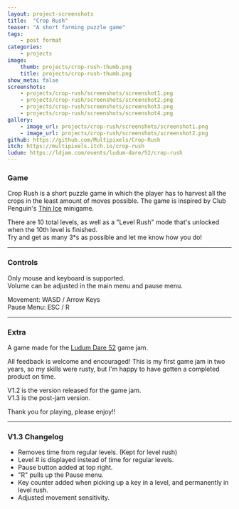 ```yaml
---
layout: project-screenshots
title:  "Crop Rush"
teaser: "A short farming puzzle game"
tags:
    - post format
categories:
    - projects
image:
    thumb: projects/crop-rush-thumb.png
    title: projects/crop-rush-thumb.png
show_meta: false
screenshots: 
    - projects/crop-rush/screenshots/screenshot1.png
    - projects/crop-rush/screenshots/screenshot2.png
    - projects/crop-rush/screenshots/screenshot3.png
    - projects/crop-rush/screenshots/screenshot4.png
gallery:
    - image_url: projects/crop-rush/screenshots/screenshot1.png
    - image_url: projects/crop-rush/screenshots/screenshot2.png
github: https://github.com/Multipixels/Crop-Rush
itch: https://multipixels.itch.io/crop-rush
ludum: https://ldjam.com/events/ludum-dare/52/crop-rush
---
```


<!-- <iframe frameborder="0" src="https://itch.io/embed-upload/7247555?color=715100" allowfullscreen="" width="100%" height="380px"><a href="https://multipixels.itch.io/crop-rush">Play Crop Rush on itch.io</a></iframe> -->

### Game

Crop Rush is a short puzzle game in which the player has to harvest all the crops in the least amount of moves possible. The game is inspired by Club Penguin's <a href="https://clubpenguin.fandom.com/wiki/Thin_Ice">Thin Ice</a> minigame.

There are 10 total levels, as well as a "Level Rush" mode that's unlocked when the 10th level is finished.&nbsp;&nbsp;<br>Try and get as many 3*s as possible and let me know how you do!

<hr>

### Controls

Only mouse and keyboard is supported.  
Volume can be adjusted in the main menu and pause menu.

Movement: WASD / Arrow Keys&nbsp;&nbsp;<br>Pause Menu: ESC / R

<hr>

### Extra

A game made for the <a href="https://ldjam.com/events/ludum-dare/52">Ludum Dare 52</a> game jam.

All feedback is welcome and encouraged! This is my first game jam in two years, so my skills were rusty, but I'm happy to have gotten a completed product on time.

V1.2 is the version released for the game jam.  
V1.3 is the post-jam version.

Thank you for playing, please enjoy!!

<hr>

### V1.3 Changelog
- Removes time from regular levels. (Kept for level rush)
- Level # is displayed instead of time for regular levels.
- Pause button added at top right.
- "R" pulls up the Pause menu.
- Key counter added when picking up a key in a level, and permanently in level rush.
- Adjusted movement sensitivity.